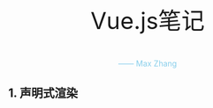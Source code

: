 <p style="font-size:3em;text-align:center">Vue.js笔记<p>

<p style="color:skyblue;text-align:center">—— Max Zhang</p>

## 1. 声明式渲染